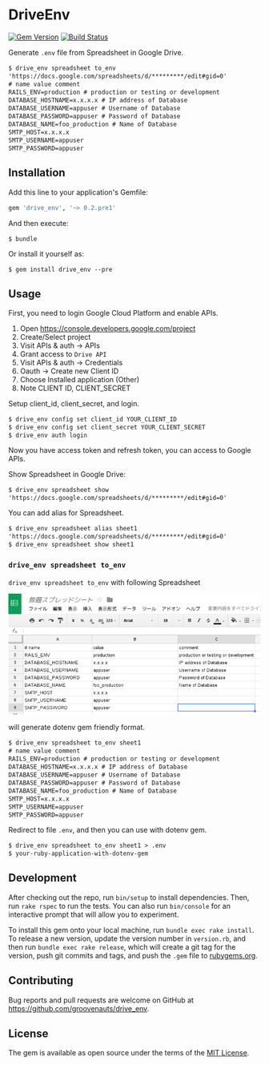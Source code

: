 # DriveEnv

[![Gem Version](https://badge.fury.io/rb/drive_env.png)](https://rubygems.org/gems/drive_env)
[![Build Status](https://travis-ci.org/groovenauts/drive_env.svg?branch=master)](https://travis-ci.org/groovenauts/drive_env)

Generate `.env` file from Spreadsheet in Google Drive.

```
$ drive_env spreadsheet to_env 'https://docs.google.com/spreadsheets/d/*********/edit#gid=0'
# name value comment
RAILS_ENV=production # production or testing or development
DATABASE_HOSTNAME=x.x.x.x # IP address of Database
DATABASE_USERNAME=appuser # Username of Database
DATABASE_PASSWORD=appuser # Password of Database
DATABASE_NAME=foo_production # Name of Database
SMTP_HOST=x.x.x.x
SMTP_USERNAME=appuser
SMTP_PASSWORD=appuser
```

## Installation

Add this line to your application's Gemfile:

```ruby
gem 'drive_env', '~> 0.2.pre1'
```

And then execute:

    $ bundle

Or install it yourself as:

    $ gem install drive_env --pre

## Usage

First, you need to login Google Cloud Platform and enable APIs.

1. Open https://console.developers.google.com/project
2. Create/Select project
3. Visit APIs & auth -> APIs
4. Grant access to `Drive API`
5. Visit APIs & auth -> Credentials
6. Oauth -> Create new Client ID
7. Choose Installed application (Other)
8. Note CLIENT ID, CLIENT_SECRET

Setup client_id, client_secret, and login.

```
$ drive_env config set client_id YOUR_CLIENT_ID
$ drive_env config set client_secret YOUR_CLIENT_SECRET
$ drive_env auth login
```

Now you have access token and refresh token, you can access to Google APIs.

Show Spreadsheet in Google Drive:

```
$ drive_env spreadsheet show 'https://docs.google.com/spreadsheets/d/*********/edit#gid=0'
```

You can add alias for Spreadsheet.

```
$ drive_env spreadsheet alias sheet1 'https://docs.google.com/spreadsheets/d/*********/edit#gid=0'
$ drive_env spreadsheet show sheet1
```

### `drive_env spreadsheet to_env`

`drive_env spreadsheet to_env` with following Spreadsheet

![Spreadsheet](spreadsheet.png)

will generate dotenv gem friendly format.

```
$ drive_env spreadsheet to_env sheet1
# name value comment
RAILS_ENV=production # production or testing or development
DATABASE_HOSTNAME=x.x.x.x # IP address of Database
DATABASE_USERNAME=appuser # Username of Database
DATABASE_PASSWORD=appuser # Password of Database
DATABASE_NAME=foo_production # Name of Database
SMTP_HOST=x.x.x.x
SMTP_USERNAME=appuser
SMTP_PASSWORD=appuser
```

Redirect to file `.env`, and then you can use with dotenv gem.

```
$ drive_env spreadsheet to_env sheet1 > .env
$ your-ruby-application-with-dotenv-gem
```

## Development

After checking out the repo, run `bin/setup` to install dependencies. Then, run `rake rspec` to run the tests. You can also run `bin/console` for an interactive prompt that will allow you to experiment.

To install this gem onto your local machine, run `bundle exec rake install`. To release a new version, update the version number in `version.rb`, and then run `bundle exec rake release`, which will create a git tag for the version, push git commits and tags, and push the `.gem` file to [rubygems.org](https://rubygems.org).

## Contributing

Bug reports and pull requests are welcome on GitHub at https://github.com/groovenauts/drive_env.


## License

The gem is available as open source under the terms of the [MIT License](http://opensource.org/licenses/MIT).

